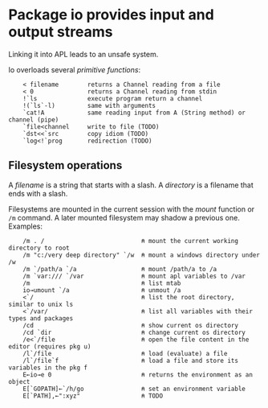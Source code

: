 # Package io provides input and output streams

Linking it into APL leads to an unsafe system.

Io overloads several *primitive functions*:
```
	< filename        returns a Channel reading from a file
	< 0               returns a Channel reading from stdin
	!`ls              execute program return a channel
	!(`ls`-l)         same with arguments
	`cat!A            same reading input from A (String method) or channel (pipe)
	`file<channel     write to file (TODO)
	`dst<<`src        copy idiom (TODO)
	`log<!`prog       redirection (TODO)
```

## Filesystem operations

A *filename* is a string that starts with a slash.
A *directory* is a filename that ends with a slash.

Filesystems are mounted in the current session with the *mount* function or `/m` command.
A later mounted filesystem may shadow a previous one.
Examples:
```
	/m . /                           ⍝ mount the current working directory to root
	/m "c:/very deep directory" `/w  ⍝ mount a windows directory under /w
	/m `/path/a `/a                  ⍝ mount /path/a to /a
	/m `var:/// `/var                ⍝ mount apl variables to /var
	/m                               ⍝ list mtab
	io→umount `/a                    ⍝ unmout /a
	<`/                              ⍝ list the root directory, similar to unix ls
	<`/var/                          ⍝ list all variables with their types and packages
	/cd                              ⍝ show current os directory
	/cd `dir                         ⍝ change current os directory
	/e<`/file                        ⍝ open the file content in the editor (requires pkg u)
	/l`/file                         ⍝ load (evaluate) a file
	/l`/file`f                       ⍝ load a file and store its variables in the pkg f
	E←io→e 0                         ⍝ returns the environment as an object
	E[`GOPATH]←`/h/go                ⍝ set an environment variable
	E[`PATH],←":xyz"                 ⍝ TODO
```

